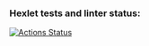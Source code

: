 ### Hexlet tests and linter status:
[![Actions Status](https://github.com/h0tzz/python-project-49/workflows/hexlet-check/badge.svg)](https://github.com/h0tzz/python-project-49/actions)